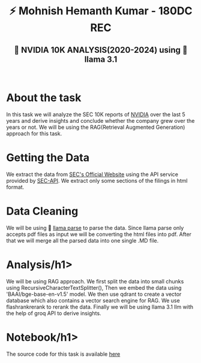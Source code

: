 <div align="center">
  <h1>⚡ Mohnish Hemanth Kumar - 180DC REC</h1>
  <h2>🤖 NVIDIA 10K ANALYSIS(2020-2024) using 🦙 llama 3.1 </h2>
  
</div>
<br/>
<div align="left">
<h1>About the task</h1>
</div>
In this task we will analyze the SEC 10K reports of <a href="https://www.nvidia.com/en-in/">NVIDIA</a> over the last 5 years and derive insights and conclude whether the company grew over the years or not. We will be using the RAG(Retrieval Augmented Generation) approach for this task.
<div align="left">
<h1>Getting the Data</h1>
</div>
We extract the data from <a href="https://www.sec.gov/search-filings">SEC's Official Website</a>  using the API service provided by <a href="https://sec-api.io/">SEC-API</a>. We extract only some sections of the filings in html format.
<div align="left">
<h1>Data Cleaning</h1>
</div>
We will be using 🦙 <a href="https://docs.llamaindex.ai/en/stable/llama_cloud/llama_parse/">llama parse</a> to parse the data. Since llama parse only accepts pdf files as input we will be converting the html files into pdf. After that we will merge all the parsed data into one single .MD file.
<div align="left">
<h1>Analysis/h1>
</div>
We will be using RAG approach. We first split the data into small chunks using RecursiveCharacterTextSplitter(), Then we embed the data using 'BAAI/bge-base-en-v1.5' model. We then use qdrant to create a vector database which also contains a vector search engine for RAG. We use flashrankrerank to rerank the data. Finally we will be using llama 3.1 llm with the help of groq API to derive insights.
<div align="left">
<h1>Notebook/h1>
</div>
The source code for this task is available <a href="https://docs.llamaindex.ai/en/stable/llama_cloud/llama_parse/">here</a>

